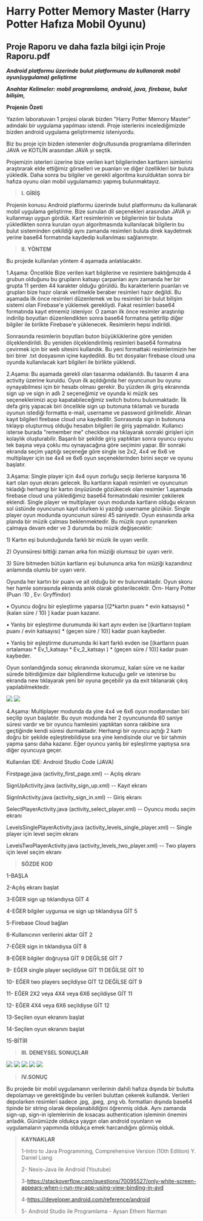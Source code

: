 
# Harry Potter Memory Master (Harry Potter Hafıza Mobil Oyunu)

## Proje Raporu ve daha fazla bilgi için Proje Raporu.pdf


***Android*** ***platformu*** ***üzerinde*** ***bulut***
***platformunu*** ***da*** ***kullanarak*** ***mobil***
***oyun(uygulama)*** ***geliştirme***

***Anahtar*** ***Kelimeler:*** ***mobil*** ***programlama,***
***android,*** ***java,*** ***firebase,*** ***bulut*** ***bilişim,***

**Projenin** **Özeti**

Yazılım laboratuvarı 1 projesi olarak bizden "Harry Potter Memory
Master" adındaki bir uygulama yapılması istendi. Proje isterlerini
incelediğimizde bizden android uygulama geliştirmemiz isteniyordu.

Biz bu proje için bizden istenenler doğrultusunda programlama
dillerinden JAVA ve KOTLİN arasından JAVA yı seçtik.

Projemizin isterleri üzerine bize verilen kart bilgilerinden kartların
isimlerini araştırarak elde ettiğimiz görselleri ve puanları ve diğer
özellikleri bir buluta yükledik. Daha sonra bu bilgiler ve gerekli
algoritma kurulduktan sonra bir hafıza oyunu olan mobil uygulamamızı
yapmış bulunmaktayız.

> **I.** **GİRİŞ**

Projenin konusu Android platformu üzerinde bulut platformunu da
kullanarak mobil uygulama geliştirme. Bize sunulan dil seçenekleri
arasından JAVA yı kullanmayı uygun gördük. Kart resimlerinin ve
bilgilerinin bir buluta yükledikten sonra kurulan oyun algoritmasında
kullanılacak bilgilerin bu bulut sisteminden çekildiği aynı zamanda
resimleri buluta direk kaydetmek yerine base64 formatında kaydedip
kullanılması sağlanmıştır.

> **II.** **YÖNTEM**

Bu projede kullanılan yöntem 4 aşamada anlatılacaktır.

1.Aşama: Öncelikle Bize verilen kart bilgilerine ve resimlere
baktığımızda 4 grubun olduğunu bu grupların katsayı çarpanları aynı
zamanda her bir grupta 11 şerden 44 karakter olduğu görüldü. Bu
karakterlerin puanları ve grupları bize hazır olarak verilmekle beraber
resimleri hazır değildi. Bu aşamada ilk önce resimleri düzenlemek ve bu
resimleri bir bulut bilişim sistemi olan Firebase'e yüklemek gerekliydi.
Fakat resimleri base64 formatında kayıt etmemiz isteniyor. O zaman ilk
önce resimler araştırılıp indirilip boyutları düzenlendikten sonra
base64 formatına getirilip diğer bilgiler ile birlikte Firebase'e
yüklenecek. Resimlerin hepsi indirildi.

Sonrasında resimlerin boyutları buton büyüklüklerine göre yeniden
ölçeklendirildi. Bu yeniden ölçeklendirilmiş resimleri base64 formatına
çevirmek için bir web sitesini kullandık. Bu yeni formattaki
resimlerimizin her biri birer .txt dosyasının içine kaydedildi. Bu txt
dosyaları firebase cloud una oyunda kullanılacak kart bilgileri ile
birlikte yüklendi.

2.Aşama: Bu aşamada gerekli olan tasarıma odaklanıldı. Bu tasarım 4 ana
activity üzerine kuruldu. Oyun ilk açıldığında her oyuncunun bu oyunu
oynayabilmesi için bir hesabı olması gerekir. Bu yüzden ilk giriş
ekranında sign up ve sign in adlı 2 seçeneğimiz ve oyunda ki müzik ses
seçeneklerimizi açıp kapatabileceğimiz switch butonu bulunmaktadır. İlk
defa giriş yapacak biri öncelikle sign up butonuna tıklamalı ve burada
oyunun istediği formatta e-mail, username ve password girilmelidir.
Alınan kayıt bilgileri firebase cloud una kaydedilir. Sonrasında sign in
butonuna tıklayıp oluşturmuş olduğu hesabın bilgileri ile giriş
yapmalıdır. Kullanıcı isterse burada "remember me" checkbox ına
tıklayarak sonraki girişleri için kolaylık oluşturabilir. Başarılı bir
şekilde giriş yaptıktan sonra oyuncu oyunu tek başına veya çoklu mu
oynayacağına göre seçimini yapar. Bir sonraki ekranda seçim yaptığı
seçeneğe göre single ise 2x2, 4x4 ve 6x6 ve multiplayer için ise 4x4 ve
6x6 oyun seçeneklerinden birini seçer ve oyunu başlatır.

3.Aşama: Single player için 4x4 oyun zorluğu seçip ilerlerse karşısına
16 kart olan oyun ekranı gelecek. Bu kartların kapalı resimleri ve
oyuncunun tıkladığı herhangi bir kartın önyüzünde gözükecek olan
resimler 1.aşamada firebase cloud una yüklediğimiz base64 formatındaki
resimler çekilerek eklendi. Single player ve multiplayer oyun modunda
kartların olduğu ekranın sol üstünde oyuncunun kayıt olurken ki yazdığı
username gözükür. Single player oyun modunda oyuncunun süresi 45
saniyedir. Oyun esnasında arka planda bir müzik çalması beklenmektedir. 
Bu müzik oyun oynanırken çalmaya devam eder ve 3 durumda bu müzik değişecektir:

1\) Kartın eşi bulunduğunda farklı bir müzik ile uyarı verilir. 

2\) Oyunsüresi bittiği zaman arka fon müziği olumsuz bir uyarı verir.

3\) Süre bitmeden bütün kartların eşi bulununca arka fon müziği
kazandınız anlamında olumlu bir uyarı verir.

Oyunda her kartın bir puanı ve ait olduğu bir ev bulunmaktadır. Oyun
skoru her hamle sonrasında ekranda anlık olarak gösterilecektir. Örn-
Harry Potter (Puan :10 , Ev: Gryffindor)

• Oyuncu doğru bir eşleştirme yaparsa \[(2\*kartın puanı \* evin
katsayısı) \* (kalan süre / 10) \] kadar puan kazanır.

• Yanlış bir eşleştirme durumunda iki kart aynı evden ise \[(kartların
toplam puanı / evin katsayısı) \* (geçen süre / 10)\] kadar puan
kaybeder.

• Yanlış bir eşleştirme durumunda iki kart farklı evden ise \[(kartların
puan ortalaması \* Ev_1_katsayı \* Ev_2_katsayı ) \* (geçen süre / 10)\]
kadar puan kaybeder.

Oyun sonlandığında sonuç ekranında skorumuz, kalan
süre ve ne kadar sürede bitirdiğimize dair bilgilendirme kutucuğu gelir
ve istenirse bu ekranda new tıklayarak yeni bir oyuna geçebilir ya da
exit tıklanarak çıkış yapılabilmektedir.





![](images/g13lx130.png)
![](images/zgd5dcwk.png)

4.Aşama: Multiplayer modunda da yine 4x4 ve 6x6 oyun modlarından biri
seçilip oyun başlatılır. Bu oyun modunda her 2 oyuncununda 60 saniye
süresi vardır ve bir oyuncu hamlesini yaptıktan sonra rakibine sıra
geçtiğinde kendi süresi durmaktadır. Herhangi bir oyuncu açtığı 2 kartı
doğru bir şekilde eşleştirebildiyse sıra yine kendisinde olur ve bir
tahmin yapma şansı daha kazanır. Eğer oyuncu yanlış bir eşleştirme
yaptıysa sıra diğer oyuncuya geçer.

Kullanılan IDE: Android Studio Code (JAVA)

Firstpage.java (activity_first_page.xml) -- Açılış ekranı

SignUpActivity.java (activity_sign_up.xml) -- Kayıt ekranı

SignInActivity.java (activity_sign_in.xml) -- Giriş ekranı

SelectPlayerActivity.java (activity_select_player.xml) -- Oyuncu modu
seçim ekranı

LevelsSinglePlayerActivity.java (activity_levels_single_player.xml) --
Single player için level seçim ekranı

LevelsTwoPlayerActivity.java (activity_levels_two_player.xml) -- Two
players için level seçim ekranı

> **SÖZDE** **KOD**

1-BAŞLA

2-Açılış ekranı başlat

3-EĞER sign up tıklandıysa GİT 4

4-EĞER bilgiler uygunsa ve sign up tıklandıysa GİT 5

5-Firebase Cloud bağlan

6-Kullanıcının verilerini aktar GİT 2

7-EĞER sign in tıklandıysa GİT 8

8-EĞER bilgiler doğruysa GİT 9 DEĞİLSE GİT 7

9- EĞER single player seçildiyse GİT 11 DEĞİLSE GİT 10

10- EĞER two players seçildiyse GİT 12 DEĞİLSE GİT 9

11- EĞER 2X2 veya 4X4 veya 6X6 seçildiyse GİT 11

12- EĞER 4X4 veya 6X6 seçildiyse GİT 12

13-Seçilen oyun ekranını başlat

14-Seçilen oyun ekranını başlat

15-BİTİR

> **III.** **DENEYSEL** **SONUÇLAR**



![](images/czlwchrs.png)
![](images/r2pr1jqs.png)
![](images/hn5c4ezh.png)
![](images/5gp03wls.png)
![](images/h1qvrdwa.png)

> **IV.SONUÇ**

Bu projede bir mobil uygulamanın verilerinin dahili hafıza dışında bir
bulutta depolamayı ve gerektiğinde bu verileri buluttan çekerek
kullandık. Verileri depolarken resimleri sadece .jpg, .jpeg, .png vb.
formatları dışında base64 tipinde bir string olarak depolanabildiğini
öğrenmiş olduk. Aynı zamanda sign-up, sign-in işlemlerinin de kısacası
authentication işleminin önemini anladık. Günümüzde oldukça yaygın olan
android oyunların ve uygulamaların yapımında oldukça emek harcandığını
görmüş olduk.

> **KAYNAKLAR**
>
> 1-Intro to Java Programming, Comprehensive Version (10th Edition) Y.
> Daniel Liang
>
> 2- Nexis-Java ile Android (Youtube)
>
> 3-https://stackoverflow.com/questions/70095527/only-white-screen-appears-when-i-run-my-app-using-view-binding-in-avd
>
> 4-https://developer.android.com/reference/android
>
> 5- Android Studio ile Programlama - Aysan Ethem Narman
>

